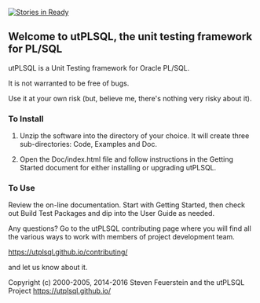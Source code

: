 [![Stories in Ready](https://badge.waffle.io/utPLSQL/utPLSQL.png?label=ready&title=Ready)](https://waffle.io/utPLSQL/utPLSQL)
## Welcome to utPLSQL, the unit testing framework for PL/SQL ##

utPLSQL is a Unit Testing framework for Oracle PL/SQL.  

It is not warranted to be free of bugs.  

Use it at your own risk (but, believe me, there's nothing very risky about it).

### To Install

 1. Unzip the software into the directory of your choice. It will create three sub-directories: Code, Examples and Doc.

 2. Open the Doc/index.html file and follow instructions in the Getting Started document for either installing or upgrading utPLSQL.

### To Use

Review the on-line documentation. Start with Getting Started, then check out Build Test Packages and dip into the User Guide as needed. 

Any questions? Go to the utPLSQL contributing page where you will find all the various ways to work with members of project development team. 

https://utplsql.github.io/contributing/

and let us know about it.


Copyright (c) 2000-2005, 2014-2016 Steven Feuerstein and the utPLSQL Project
https://utplsql.github.io/
